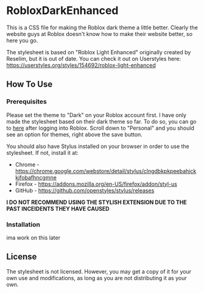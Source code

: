 # RobloxDarkEnhanced
This is a CSS file for making the Roblox dark theme a little better. Clearly the website guys at Roblox doesn't know how to make their website better, so here you go.

The stylesheet is based on "Roblox Light Enhanced" originally created by Reselim, but it is out of date. You can check it out on Userstyles here:
https://userstyles.org/styles/154692/roblox-light-enhanced

## How To Use
### Prerequisites
Please set the theme to "Dark" on your Roblox account first. I have only made the stylesheet based on their dark theme so far.
To do so, you can go to [here](https://www.roblox.com/my/account#!/info) after logging into Roblox. Scroll down to "Personal" and you should see an option for themes, right above the save button.

You should also have Stylus installed on your browser in order to use the stylesheet. If not, install it at:
* Chrome - https://chrome.google.com/webstore/detail/stylus/clngdbkpkpeebahjckkjfobafhncgmne
* Firefox - https://addons.mozilla.org/en-US/firefox/addon/styl-us
* GitHub - https://github.com/openstyles/stylus/releases

**I DO NOT RECOMMEND USING THE STYLISH EXTENSION DUE TO THE PAST INCEIDENTS THEY HAVE CAUSED**

### Installation
ima work on this later

## License
The stylesheet is not licensed. However, you may get a copy of it for your own use and modifications, as long as you are not distributing it as your own.